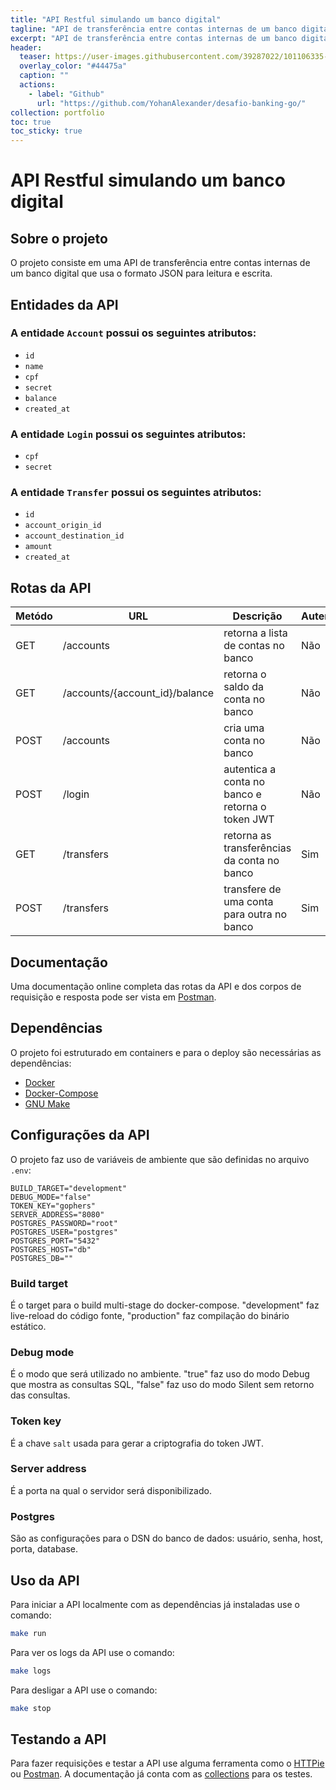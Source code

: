 ```yaml
---
title: "API Restful simulando um banco digital"
tagline: "API de transferência entre contas internas de um banco digital."
excerpt: "API de transferência entre contas internas de um banco digital."
header:
  teaser: https://user-images.githubusercontent.com/39287022/101106335-95e00400-35ae-11eb-8abd-b710f306dc0d.png
  overlay_color: "#44475a"
  caption: ""
  actions:
    - label: "Github"
      url: "https://github.com/YohanAlexander/desafio-banking-go/"
collection: portfolio
toc: true
toc_sticky: true
---
```


# API Restful simulando um banco digital

## Sobre o projeto

O projeto consiste em uma API de transferência entre contas internas de um banco digital que usa o formato JSON para leitura e escrita.

## Entidades da API

### A entidade `Account` possui os seguintes atributos:

* `id`
* `name`
* `cpf`
* `secret`
* `balance`
* `created_at`

### A entidade `Login` possui os seguintes atributos:

* `cpf`
* `secret`

### A entidade `Transfer` possui os seguintes atributos:

* `id`
* `account_origin_id`
* `account_destination_id`
* `amount`
* `created_at`

## Rotas da API

| Metódo | URL                            | Descrição                                        | Autenticação |
|--------|--------------------------------|--------------------------------------------------|--------------|
| GET    | /accounts                      | retorna a lista de contas no banco               | Não          |
| GET    | /accounts/{account_id}/balance | retorna o saldo da conta no banco                | Não          |
| POST   | /accounts                      | cria uma conta no banco                          | Não          |
| POST   | /login                         | autentica a conta no banco e retorna o token JWT | Não          |
| GET    | /transfers                     | retorna as transferências da conta no banco      | Sim          |
| POST   | /transfers                     | transfere de uma conta para outra no banco       | Sim          |


## Documentação

Uma documentação online completa das rotas da API e dos corpos de requisição e resposta pode ser vista em [Postman](https://documenter.getpostman.com/view/12847022/TVmMgxjU).

## Dependências

O projeto foi estruturado em containers e para o deploy são necessárias as dependências:

* [Docker](https://docs.docker.com/engine/install/)
* [Docker-Compose](https://docs.docker.com/compose/install/)
* [GNU Make](https://www.gnu.org/software/make/)

## Configurações da API

O projeto faz uso de variáveis de ambiente que são definidas no arquivo `.env`:

```
BUILD_TARGET="development"
DEBUG_MODE="false"
TOKEN_KEY="gophers"
SERVER_ADDRESS="8080"
POSTGRES_PASSWORD="root"
POSTGRES_USER="postgres"
POSTGRES_PORT="5432"
POSTGRES_HOST="db"
POSTGRES_DB=""
```

### Build target

É o target para o build multi-stage do docker-compose. "development" faz live-reload do código fonte, "production" faz compilação do binário estático.

### Debug mode

É o modo que será utilizado no ambiente. "true" faz uso do modo Debug que mostra as consultas SQL, "false" faz uso do modo Silent sem retorno das consultas.

### Token key

É a chave `salt` usada para gerar a criptografia do token JWT.

### Server address

É a porta na qual o servidor será disponibilizado.

### Postgres

São as configurações para o DSN do banco de dados: usuário, senha, host, porta, database.

## Uso da API

Para iniciar a API localmente com as dependências já instaladas use o comando:

``` sh
make run
```

Para ver os logs da API use o comando:

``` sh
make logs
```

Para desligar a API use o comando:

``` sh
make stop
```

## Testando a API

Para fazer requisições e testar a API use alguma ferramenta como o [HTTPie](https://httpie.io/) ou [Postman](https://www.postman.com/). A documentação já conta com as [collections](https://documenter.getpostman.com/view/12847022/TVmMgxjU) para os testes.
